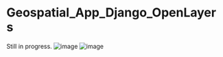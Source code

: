 # Geospatial_App_Django_OpenLayers
Still in progress.
![image](https://user-images.githubusercontent.com/67262626/233309105-73808e5c-dcff-4cb1-87c9-cb82c89dab9c.png)
![image](https://user-images.githubusercontent.com/67262626/233309714-ff8f5515-7e7d-4aa4-9eb5-2ba9a4f35f81.png)

